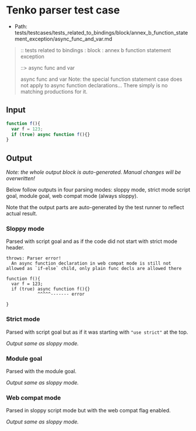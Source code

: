 # Tenko parser test case

- Path: tests/testcases/tests_related_to_bindings/block/annex_b_function_statement_exception/async_func_and_var.md

> :: tests related to bindings : block : annex b function statement exception
>
> ::> async func and var
>
>async func and var
Note: the special function statement case does not apply to async function declarations... There simply is no matching productions for it.


## Input

`````js
function f(){
  var f = 123;
  if (true) async function f(){}
}
`````

## Output

_Note: the whole output block is auto-generated. Manual changes will be overwritten!_

Below follow outputs in four parsing modes: sloppy mode, strict mode script goal, module goal, web compat mode (always sloppy).

Note that the output parts are auto-generated by the test runner to reflect actual result.

### Sloppy mode

Parsed with script goal and as if the code did not start with strict mode header.

`````
throws: Parser error!
  An async function declaration in web compat mode is still not allowed as `if-else` child, only plain func decls are allowed there

function f(){
  var f = 123;
  if (true) async function f(){}
            ^^^^^------- error

}
`````

### Strict mode

Parsed with script goal but as if it was starting with `"use strict"` at the top.

_Output same as sloppy mode._

### Module goal

Parsed with the module goal.

_Output same as sloppy mode._

### Web compat mode

Parsed in sloppy script mode but with the web compat flag enabled.

_Output same as sloppy mode._
